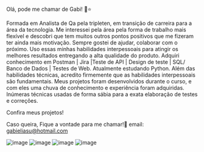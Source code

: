 Olá, pode me chamar de Gabi! 🥰⭐

Formada em Analista de Qa pela tripleten, em transição de carreira para a área da tecnologia.
Me interessei pela área pela forma de trabalho mais flexível e descobri que tem muitos outros pontos positivos que me fizeram ter ainda mais motivação.
Sempre gostei de ajudar, colaborar com o próximo. 
Uso essas minhas habilidades interpessoais para atingir os melhores resultados entregando a alta qualidade do produto.
Adquiri conhecimento em Postman | Jira |Teste de API | Design de teste | SQL/ Banco de Dados | Testes de Web. Atualmente estudando Python.
Além das habilidades técnicas, acredito firmemente que as habilidades interpessoais são fundamentais.
Meus projetos foram desenvolvidos durante o curso, e com eles uma chuva de conhecimento e experiência foram adquiridas. Inúmeras técnicas usadas de forma sábia para a exata elaboração de testes e correções. 

Confira meus projetos! 

Caso queira, Fique a vontade para me chamar!🥰
email: gabieliasu@hotmail.com 

 
![image](https://github.com/gabieliasu/gabieliasu/assets/157239741/3d4de8a5-22cb-423e-9ff5-a688e2ed177a) ![image](https://github.com/gabieliasu/gabieliasu/assets/157239741/b46e3efe-a354-4487-b70c-0146cc95fa5a)  ![image](https://github.com/gabieliasu/gabieliasu/assets/157239741/fb18aad0-9dba-4f55-993b-7e36241af3bb) ![image](https://github.com/gabieliasu/gabieliasu/assets/157239741/7df92580-a00e-4f4d-82ca-b99e720a128e)











